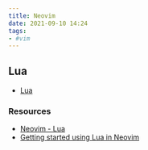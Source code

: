 ```yaml
---
title: Neovim
date: 2021-09-10 14:24
tags:
- #vim
---
```


## Lua

* [Lua](20210910142103-lua.md)

### Resources

* [Neovim - Lua](https://neovim.io/doc/user/lua.html)
* [Getting started using Lua in Neovim][1]

[1]: https://github.com/nanotee/nvim-lua-guide
